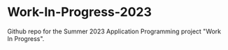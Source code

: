 # Work-In-Progress-2023
Github repo for the Summer 2023 Application Programming project "Work In Progress".
